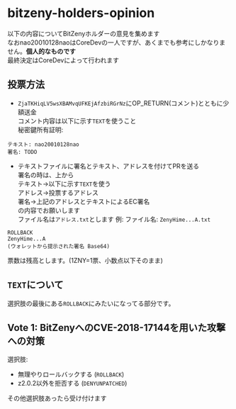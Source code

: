 # bitzeny-holders-opinion
以下の内容についてBitZenyホルダーの意見を集めます    
なおnao20010128naoはCoreDevの一人ですが、あくまでも参考にしかなりません。**個人的なものです**    
最終決定はCoreDevによって行われます

## 投票方法
- `ZjaTKHiqLV5wsXBAMvqUFKEjAfzbiRGrNz`にOP_RETURN(コメント)とともに少額送金    
コメント内容は以下に示す`TEXT`を使うこと    
秘密鍵所有証明:     

```
テキスト: nao20010128nao
署名: TODO
```

- テキストファイルに署名とテキスト、アドレスを付けてPRを送る     
署名の時は、上から    
テキスト→以下に示す`TEXT`を使う     
アドレス→投票するアドレス    
署名→上記のアドレスとテキストによるEC署名    
の内容でお願いします    
ファイル名は`アドレス.txt`とします
例: ファイル名: `ZenyHime...A.txt`    
```
ROLLBACK
ZenyHime...A
(ウォレットから提示された署名 Base64)
```


票数は残高とします。(1ZNY=1票、小数点以下そのまま)

## `TEXT`について
選択肢の最後にある`ROLLBACK`にみたいになってる部分です。

## Vote 1: BitZenyへのCVE-2018-17144を用いた攻撃への対策
選択肢: 
- 無理やりロールバックする (`ROLLBACK`)
- z2.0.2以外を拒否する (`DENYUNPATCHED`)

その他選択肢あったら受け付けます
